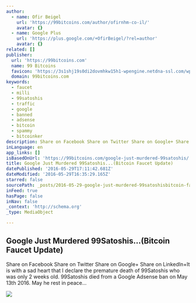 ```yaml
---
author:
  - name: Ofir Beigel
    url: 'https://99bitcoins.com/author/ofirnhm-co-il/'
    avatar: {}
  - name: Google Plus
    url: 'https://plus.google.com/+OfirBeigel/?rel=author'
    avatar: {}
related: []
publisher:
  url: 'https://99bitcoins.com'
  name: 99 Bitcoins
  favicon: 'https://3s1shj19s0di2dovmhkw15h1-wpengine.netdna-ssl.com/wp-content/uploads/2015/06/favicon.png'
  domain: 99bitcoins.com
keywords:
  - faucet
  - milli
  - 99satoshis
  - traffic
  - google
  - banned
  - adsense
  - bitcoin
  - spammy
  - bitcoinker
description: Share on Facebook Share on Twitter Share on Google+ Share on LinkedIn+It is with a sad heart that I declare the premature death of 99Satoshis who was only 2 weeks old. 99Satoshis died from a Google Adsense ban on May 13th 2016. May he rest in peace...
inLanguage: en
app_links: []
isBasedOnUrl: 'https://99bitcoins.com/google-just-murdered-99satoshis/'
title: Google Just Murdered 99Satoshis...(Bitcoin Faucet Update)
datePublished: '2016-05-29T17:11:42.681Z'
dateModified: '2016-05-29T16:35:29.165Z'
starred: false
sourcePath: _posts/2016-05-29-google-just-murdered-99satoshisbitcoin-faucet-update.md
inFeed: true
hasPage: false
inNav: false
_context: 'http://schema.org'
_type: MediaObject

---
```

<article style=""><h1>Google Just Murdered 99Satoshis...(Bitcoin Faucet Update)</h1><p>Share on Facebook Share on Twitter Share on Google+ Share on LinkedIn+It is with a sad heart that I declare the premature death of 99Satoshis who was only 2 weeks old. 99Satoshis died from a Google Adsense ban on May 13th 2016. May he rest in peace...</p><img src="https://3s1shj19s0di2dovmhkw15h1-wpengine.netdna-ssl.com/wp-content/uploads/2016/05/Google-murdered-99Satoshis.png" /></article>